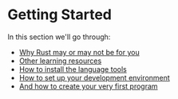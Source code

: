 Getting Started
===============

In this section we'll go through:
- [Why Rust may or may not be for you](./why.md)
- [Other learning resources](./resources.md)
- [How to install the language tools](./setup.md)
- [How to set up your development environment](./environment.md)
- [And how to create your very first program](./hello-world.md)
